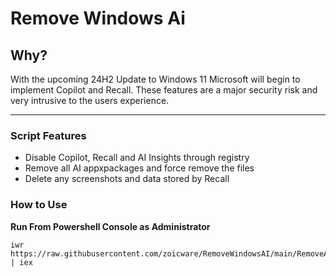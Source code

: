 # Remove Windows Ai
## Why?
With the upcoming 24H2 Update to Windows 11 Microsoft will begin to implement Copilot and Recall. These features are a major security risk and very intrusive to the users experience. 

----------------------


### Script Features
 - Disable Copilot, Recall and AI Insights through registry
 - Remove all AI appxpackages and force remove the files
 - Delete any screenshots and data stored by Recall

 ### How to Use
 **Run From Powershell Console as Administrator**
 ```
 iwr https://raw.githubusercontent.com/zoicware/RemoveWindowsAI/main/RemoveAi.ps1 | iex
 ```
 
